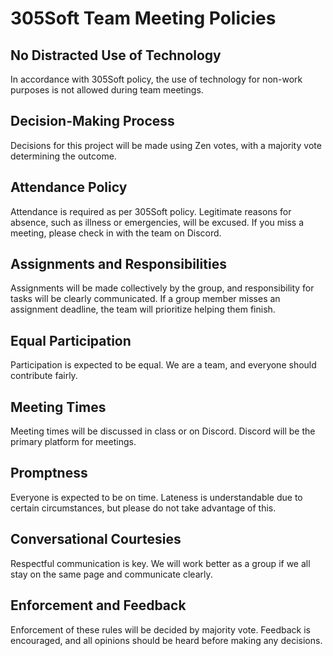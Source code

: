 # 305Soft Team Meeting Policies

## No Distracted Use of Technology
In accordance with 305Soft policy, the use of technology for non-work purposes is not allowed during team meetings.

## Decision-Making Process
Decisions for this project will be made using Zen votes, with a majority vote determining the outcome.

## Attendance Policy
Attendance is required as per 305Soft policy. Legitimate reasons for absence, such as illness or emergencies, will be excused. If you miss a meeting, please check in with the team on Discord.

## Assignments and Responsibilities
Assignments will be made collectively by the group, and responsibility for tasks will be clearly communicated. If a group member misses an assignment deadline, the team will prioritize helping them finish.

## Equal Participation
Participation is expected to be equal. We are a team, and everyone should contribute fairly.

## Meeting Times
Meeting times will be discussed in class or on Discord. Discord will be the primary platform for meetings.

## Promptness
Everyone is expected to be on time. Lateness is understandable due to certain circumstances, but please do not take advantage of this.

## Conversational Courtesies
Respectful communication is key. We will work better as a group if we all stay on the same page and communicate clearly.

## Enforcement and Feedback
Enforcement of these rules will be decided by majority vote. Feedback is encouraged, and all opinions should be heard before making any decisions.
